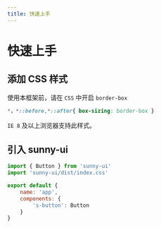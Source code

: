```yaml
---
title: 快速上手
---
```

# 快速上手
## 添加 CSS 样式 
使用本框架前，请在 `CSS` 中开启 `border-box`
``` CSS
*，*::before,*::after{ box-sizing: border-box }
```
`IE 8` 及以上浏览器支持此样式。

## 引入 sunny-ui

``` js
import { Button } from 'sunny-ui'
import 'sunny-ui/dist/index.css'

export default {
    name: 'app',
    components: {
        's-button': Button
    }
}
```
